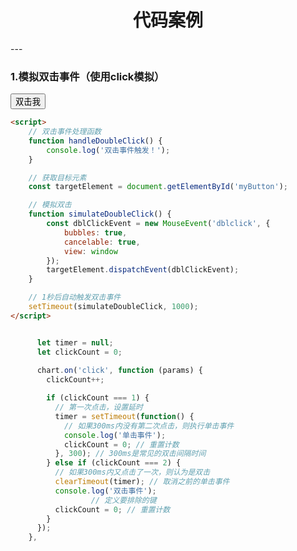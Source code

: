 <h1 align="center">
    代码案例
</h1>
---


### **1.模拟双击事件（使用click模拟）**

<!DOCTYPE html>
<html>
<head>
    <title>模拟双击事件</title>
</head>
<body>
    <button id="myButton" ondblclick="handleDoubleClick()">双击我</button>
</body>
</html>


```html
<script>
    // 双击事件处理函数
    function handleDoubleClick() {
        console.log('双击事件触发！');
    }

    // 获取目标元素
    const targetElement = document.getElementById('myButton');

    // 模拟双击
    function simulateDoubleClick() {
        const dblClickEvent = new MouseEvent('dblclick', {
            bubbles: true,
            cancelable: true,
            view: window
        });
        targetElement.dispatchEvent(dblClickEvent);
    }

    // 1秒后自动触发双击事件
    setTimeout(simulateDoubleClick, 1000);
</script>
```
```js

      let timer = null;
      let clickCount = 0;
  
      chart.on('click', function (params) {
        clickCount++;

        if (clickCount === 1) {
          // 第一次点击，设置延时
          timer = setTimeout(function() {
            // 如果300ms内没有第二次点击，则执行单击事件
            console.log('单击事件');
            clickCount = 0; // 重置计数
          }, 300); // 300ms是常见的双击间隔时间
        } else if (clickCount === 2) {
          // 如果300ms内又点击了一次，则认为是双击
          clearTimeout(timer); // 取消之前的单击事件
          console.log('双击事件');
                  // 定义要排除的键
          clickCount = 0; // 重置计数
        }
      });
    },
```

